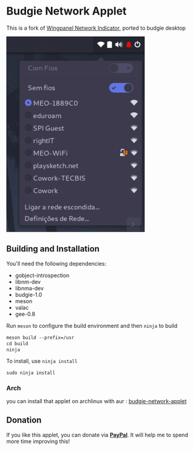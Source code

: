 # Budgie Network Applet
This is a fork of [Wingpanel Network Indicator](https://github.com/elementary/wingpanel-indicator-network), ported to budgie desktop


![Screenshot](data/screenshot.png?raw=true)

## Building and Installation

You'll need the following dependencies:

* gobject-introspection
* libnm-dev
* libnma-dev
* budgie-1.0
* meson
* valac
* gee-0.8

Run `meson` to configure the build environment and then `ninja` to build

    meson build --prefix=/usr
    cd build
    ninja

To install, use `ninja install`

    sudo ninja install
    
### Arch
you can install that applet on archlinux with aur : [budgie-network-applet](https://aur.archlinux.org/packages/budgie-network-applet)

## Donation

If you like this applet, you can donate via **[PayPal](https://www.paypal.me/danielpinto8zz6)**. It will help me to spend more time improving this!
